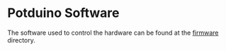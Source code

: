# Potduino Software

The software used to control the hardware can be found at the [firmware](firmware) directory.
